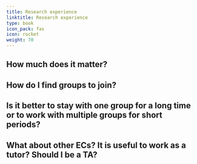 ```yaml
---
title: Research experience
linktitle: Research experience
type: book
icon_pack: fas
icon: rocket
weight: 70
---
```


## How much does it matter?

## How do I find groups to join?

## Is it better to stay with one group for a long time or to work with multiple groups for short periods?

## What about other ECs? It is useful to work as a tutor? Should I be a TA?
